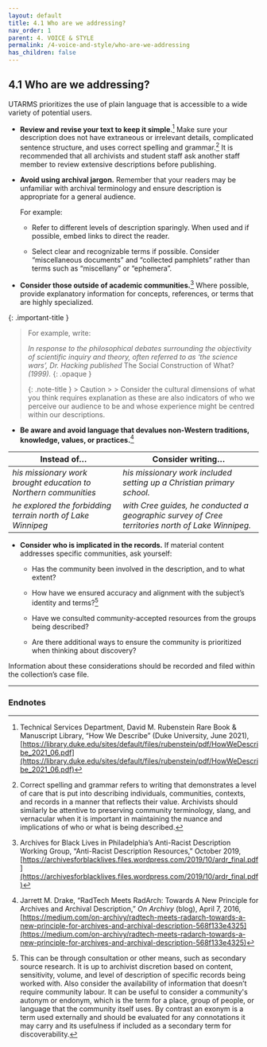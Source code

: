 ```yaml
---
layout: default
title: 4.1 Who are we addressing?
nav_order: 1
parent: 4. VOICE & STYLE
permalink: /4-voice-and-style/who-are-we-addressing
has_children: false
---
```


## 4.1 Who are we addressing?

UTARMS prioritizes the use of plain language that is accessible to a
wide variety of potential users.

* **Review and revise your text to keep it simple**.[^7] Make sure your description does not have extraneous or irrelevant details, complicated sentence structure, and uses correct spelling and grammar.[^8] It is recommended that all archivists and student staff ask another staff member to review extensive descriptions before publishing.

* **Avoid using archival jargon.** Remember that your readers may be unfamiliar with archival terminology and ensure description is appropriate for a general audience.


    For example:

  * Refer to different levels of description sparingly. When used and if possible, embed links to direct the reader.

  * Select clear and recognizable terms if possible. Consider “miscellaneous documents” and “collected pamphlets” rather than terms such as “miscellany” or “ephemera”.

* **Consider those outside of academic communities.**[^9] Where possible, provide explanatory information for concepts, references, or terms that are highly specialized.

{: .important-title }
> For example, write:
> 
> *In response to the philosophical debates surrounding the objectivity of scientific inquiry and theory, often referred to as ‘the science wars’, Dr. Hacking published* The Social Construction of What? *(1999).*
> {: .opaque }
> <div markdown="block">
> {: .note-title }
> > Caution
> >
> > Consider the cultural dimensions of what you think requires explanation as these are also indicators of who we perceive our audience to be and whose experience might be centred within our descriptions.
> </div>

* **Be aware and avoid language that devalues non-Western traditions, knowledge, values, or practices.**[^10]

| **Instead of…**                                                 | **Consider writing…**                                                                            |
| --------------------------------------------------------------- | ------------------------------------------------------------------------------------------------ |
| *his missionary work brought education to Northern communities* | *his missionary work included setting up a Christian primary school.*                            |
| *he explored the forbidding terrain north of Lake Winnipeg*     | *with Cree guides, he conducted a geographic survey of Cree territories north of Lake Winnipeg.* |

* **Consider who is implicated in the records.** If material content addresses specific communities, ask yourself:
    
  * Has the community been involved in the description, and to what extent?
    
  * How have we ensured accuracy and alignment with the subject’s identity and terms?[^11]
    
  * Have we consulted community-accepted resources from the groups being described?
    
  * Are there additional ways to ensure the community is prioritized when thinking about discovery?

Information about these considerations should be recorded and filed within the collection’s case file.

---

### Endnotes

[^7]: Technical Services Department, David M. Rubenstein Rare Book & Manuscript Library, “How We Describe” (Duke University, June 2021), [https://library.duke.edu/sites/default/files/rubenstein/pdf/HowWeDescribe_2021_06.pdf](https://library.duke.edu/sites/default/files/rubenstein/pdf/HowWeDescribe_2021_06.pdf)

[^8]: Correct spelling and grammar refers to writing that demonstrates a level of care that is put into describing individuals, communities, contexts, and records in a manner that reflects their value. Archivists should similarly be attentive to preserving community terminology, slang, and vernacular when it is important in maintaining the nuance and implications of who or what is being described.

[^9]: Archives for Black Lives in Philadelphia’s Anti-Racist Description Working Group, “Anti-Racist Description Resources,” October 2019, [https://archivesforblacklives.files.wordpress.com/2019/10/ardr_final.pdf](https://archivesforblacklives.files.wordpress.com/2019/10/ardr_final.pdf)

[^10]: Jarrett M. Drake, “RadTech Meets RadArch: Towards A New Principle for Archives and Archival Description,” *On Archivy* (blog), April 7, 2016, [https://medium.com/on-archivy/radtech-meets-radarch-towards-a-new-principle-for-archives-and-archival-description-568f133e4325](https://medium.com/on-archivy/radtech-meets-radarch-towards-a-new-principle-for-archives-and-archival-description-568f133e4325)

[^11]: This can be through consultation or other means, such as secondary source research. It is up to archivist discretion based on content, sensitivity, volume, and level of description of specific records being worked with. Also consider the availability of information that doesn’t require community labour. It can be useful to consider a community's autonym or endonym, which is the term for a place, group of people, or language that the community itself uses. By contrast an exonym is a term used externally and should be evaluated for any connotations it may carry and its usefulness if included as a secondary term for discoverability.
